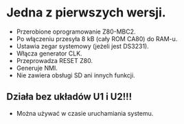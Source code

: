 # Jedna z pierwszych wersji.
- Przerobione oprogramowanie Z80-MBC2.
- Po włączeniu przesyła 8 kB (cały ROM CA80) do RAM-u.
- Ustawia zegar systemowy (jeżeli jest DS3231).
- Włącza generator CLK.
- Przeprowadza RESET Z80.
- Generuje NMI.
- Nie zawiera obsługi SD ani innych funkcji.
## Działa bez układów U1 i U2!!!
- Można używać w czasie uruchamiania systemu.